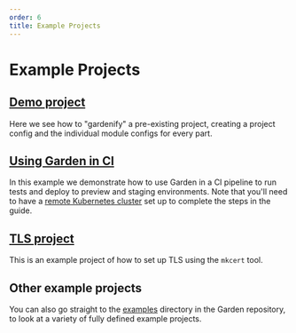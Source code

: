 ```yaml
---
order: 6
title: Example Projects
---
```

# Example Projects

## [Demo project](./demo-project.md)

Here we see how to "gardenify" a pre-existing project, creating a project config and the individual module configs for every part.

## [Using Garden in CI](./using-garden-in-ci.md)

In this example we demonstrate how to use Garden in a CI pipeline to run tests and deploy to preview and staging environments. Note that you'll need to have a [remote Kubernetes cluster](../guides/remote-kubernetes.md) set up to complete the steps in the guide.

## [TLS project](./tls-project.md)

This is an example project of how to set up TLS using the `mkcert` tool.

## Other example projects

You can also go straight to the [examples](https://github.com/garden-io/garden/tree/v0.11.5/examples) directory in the
Garden repository, to look at a variety of fully defined example projects.
